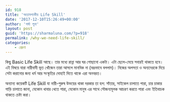 ```yaml
---
id: 918
title: 'অত্যাবশ্যকীয় Life Skill'
date: '2017-12-10T15:26:49+00:00'
author: 'শর্মা লুনা'
layout: post
guid: 'https://sharmaluna.com/?p=918'
permalink: /why-we-need-life-skill/
categories:
    - প্রেরণা
---
```


কিছু Basic Life Skill আছে। তার মধ্যে রান্না আর ঘর গোছানো একটা। এটা ছেলে-মেয়ে সবারই থাকতে হবে। এই বিষয়ে যারা নারীবাদী ভূত খোঁজেন তারা আসলে মানবিক না (ভদ্রভাবে বললাম)। নিজের অলসতা ও অন্যদেরকে দিয়ে সেটা করানোর জন্য ধর্ম আর সংস্কৃতির দোহাই দিতে থাকে এরা অনবরত।

অন্যান্য কয়েকটি Life Skill যা নারী-পুরুষ উভয়ের থাকা দরকার তা হল: সাঁতার, সাইকেল চালাতে পারা, চার চাকার গাড়ি চালাতে জানা, যেকোন খাবার খেতে পারা, যেকোন মানুষ এর সাথে সৌজন্যমূলক আচরণ করতে পারা এবং ইতিবাচক থাকতে চেষ্টা করা।